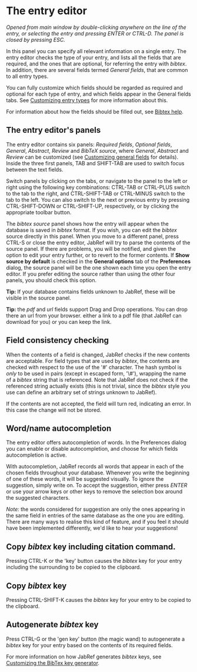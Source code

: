 The entry editor
================

*Opened from main window by double-clicking anywhere on the line of the entry, or selecting the entry and pressing ENTER or CTRL-D. The panel is closed by pressing ESC.*

In this panel you can specify all relevant information on a single entry. The entry editor checks the type of your entry, and lists all the fields that are required, and the ones that are optional, for referring the entry with *bibtex*. In addition, there are several fields termed *General fields*, that are common to all entry types.

You can fully customize which fields should be regarded as required and optional for each type of entry, and which fields appear in the General fields tabs. See [Customizing entry types](CustomEntriesHelp.html) for more information about this.

For information about how the fields should be filled out, see [Bibtex help](BibtexHelp.html).

The entry editor's panels
-------------------------

The entry editor contains six panels: *Required fields*, *Optional fields*, *General*, *Abstract*, *Review* and *BibTeX source*, where *General*, *Abstract* and *Review* can be customized (see [Customizing general fields](GeneralFields.html) for details). Inside the three first panels, TAB and SHIFT-TAB are used to switch focus between the text fields.

Switch panels by clicking on the tabs, or navigate to the panel to the left or right using the following key combinations: CTRL-TAB or CTRL-PLUS switch to the tab to the right, and CTRL-SHIFT-TAB or CTRL-MINUS switch to the tab to the left. You can also switch to the next or previous entry by pressing CTRL-SHIFT-DOWN or CTRL-SHIFT-UP, respectively, or by clicking the appropriate toolbar button.

The *bibtex source* panel shows how the entry will appear when the database is saved in *bibtex* format. If you wish, you can edit the *bibtex* source directly in this panel. When you move to a different panel, press CTRL-S or close the entry editor, JabRef will try to parse the contents of the source panel. If there are problems, you will be notified, and given the option to edit your entry further, or to revert to the former contents. If **Show source by default** is checked in the **General options** tab of the **Preferences** dialog, the source panel will be the one shown each time you open the entry editor. If you prefer editing the source rather than using the other four panels, you should check this option.

**Tip:** If your database contains fields unknown to JabRef, these will be visible in the source panel.

**Tip:** the *pdf* and *url* fields support Drag and Drop operations. You can drop there an url from your browser. either a link to a pdf file (that JabRef can download for you) or you can keep the link.

Field consistency checking
--------------------------

When the contents of a field is changed, JabRef checks if the new contents are acceptable. For field types that are used by *bibtex*, the contents are checked with respect to the use of the '\#' character. The hash symbol is *only* to be used in pairs (except in escaped form, '\\\#'), wrapping the name of a *bibtex* string that is referenced. Note that JabRef does not check if the referenced string actually exists (this is not trivial, since the *bibtex* style you use can define an arbitrary set of strings unknown to JabRef).

If the contents are not accepted, the field will turn red, indicating an error. In this case the change will not be stored.

Word/name autocompletion
------------------------

The entry editor offers autocompletion of words. In the Preferences dialog you can enable or disable autocompletion, and choose for which fields autocompletion is active.

With autocompletion, JabRef records all words that appear in each of the chosen fields throughout your database. Whenever you write the beginning of one of these words, it will be suggested visually. To ignore the suggestion, simply write on. To accept the suggestion, either press *ENTER* or use your arrow keys or other keys to remove the selection box around the suggested characters.

*Note:* the words considered for suggestion are only the ones appearing in the same field in entries of the same database as the one you are editing. There are many ways to realise this kind of feature, and if you feel it should have been implemented differently, we'd like to hear your suggestions!

Copy *bibtex* key including citation command.
---------------------------------------------

Pressing CTRL-K or the 'key' button causes the *bibtex* key for your entry including the surrounding to be copied to the clipboard.

Copy *bibtex* key
-----------------

Pressing CTRL-SHIFT-K causes the *bibtex* key for your entry to be copied to the clipboard.

Autogenerate *bibtex* key
-------------------------

Press CTRL-G or the 'gen key' button (the magic wand) to autogenerate a *bibtex* key for your entry based on the contents of its required fields.

For more information on how JabRef generates *bibtex* keys, see [Customizing the BibTex key generator](LabelPatterns.html).
